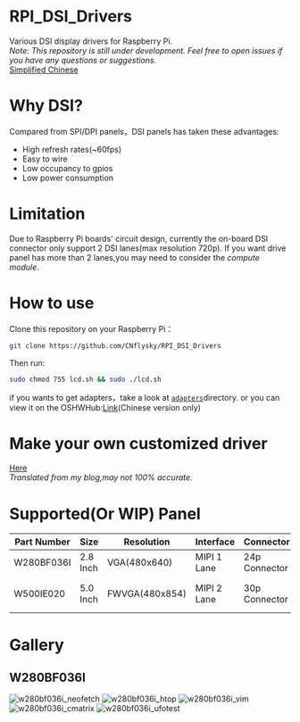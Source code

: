 # RPI_DSI_Drivers
Various DSI display drivers for Raspberry Pi.  
*Note: This repository is still under development. Feel free to open issues if you have any questions or suggestions.*  
[Simplified Chinese](https://github.com/CNflysky/RPI_DSI_Drivers/blob/main/README_zh.md)

# Why DSI?

Compared from SPI/DPI panels，DSI panels has taken these advantages:
- High refresh rates(~60fps)
- Easy to wire
- Low occupancy to gpios
- Low power consumption

# Limitation
Due to Raspberry Pi boards' circuit design, currently the on-board DSI connector only support 2 DSI lanes(max resolution 720p).
If you want drive panel has more than 2 lanes,you may need to consider the *compute module*.  

# How to use
Clone this repository on your Raspberry Pi：  
```bash
git clone https://github.com/CNflysky/RPI_DSI_Drivers
```
Then run:
```bash
sudo chmod 755 lcd.sh && sudo ./lcd.sh
```  
if you wants to get adapters，take a look at [`adapters`](https://github.com/CNflysky/RPI_DSI_Drivers/tree/main/adapters)directory. 
or you can view it on the OSHWHub:[Link](https://oshwhub.com/cnflysky/RaspberryPi-DSI-Display)(Chinese version only)  

# Make your own customized driver
[Here](https://github.com/CNflysky/RPI_DSI_Drivers/blob/main/docs/how_to_make_your_custom_driver.md)  
*Translated from my blog,may not 100% accurate.*

# Supported(Or WIP) Panel
| Part Number | Size | Resolution | Interface | Connector | TP | Note |
| ---- | ---- | --- | --- | --- | --- | -- |
|W280BF036I| 2.8 Inch| VGA(480x640) | MIPI 1 Lane | 24p Connector | None | |
|W500IE020| 5.0 Inch | FWVGA(480x854) | MIPI 2 Lane | 30p Connector | None | Working in progress |

# Gallery
## W280BF036I
![w280bf036i_neofetch](https://user-images.githubusercontent.com/48781081/185400085-0ac27bf6-d49c-43aa-998f-bba86e3f03a0.jpg)
![w280bf036i_htop](https://user-images.githubusercontent.com/48781081/185400206-1bcef701-b001-4589-a75b-26b4d6db5c8d.jpg)
![w280bf036i_vim](https://user-images.githubusercontent.com/48781081/185400265-4c3b49c9-1a6e-41d2-a25e-e2c9e414bae6.jpg)
![w280bf036i_cmatrix](https://user-images.githubusercontent.com/48781081/185400713-61ed19be-53c0-41fe-b528-b3accef58a2d.gif)
![w280bf036i_ufotest](https://user-images.githubusercontent.com/48781081/185400433-1008b845-31b5-4f14-818f-27a5a4eac061.jpg)
